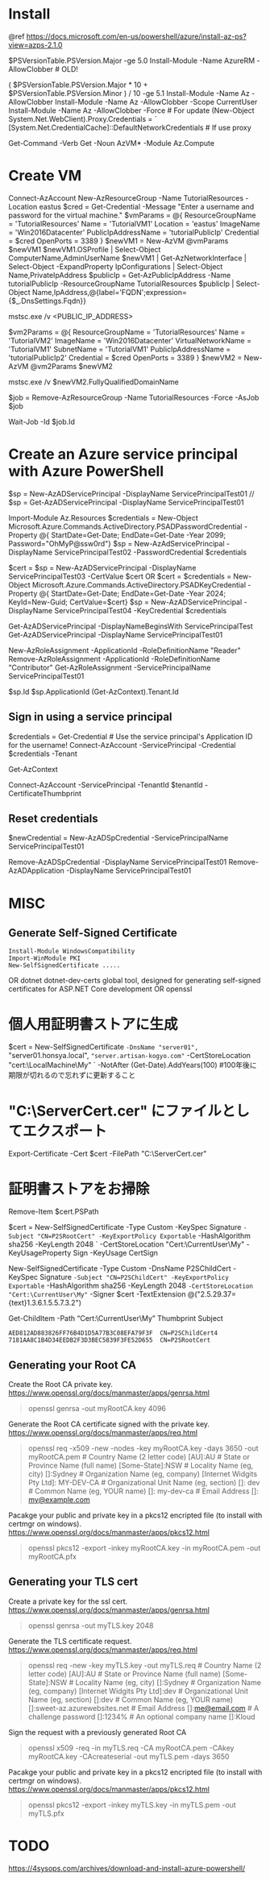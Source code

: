 ﻿
# Install
@ref https://docs.microsoft.com/en-us/powershell/azure/install-az-ps?view=azps-2.1.0

$PSVersionTable.PSVersion.Major -ge 5.0
Install-Module -Name AzureRM -AllowClobber # OLD!

( $PSVersionTable.PSVersion.Major * 10 + $PSVersionTable.PSVersion.Minor ) / 10 -ge 5.1
Install-Module -Name Az -AllowClobber
Install-Module -Name Az -AllowClobber -Scope CurrentUser
Install-Module -Name Az -AllowClobber -Force       # For update
(New-Object System.Net.WebClient).Proxy.Credentials = `
  [System.Net.CredentialCache]::DefaultNetworkCredentials # If use proxy

Get-Command -Verb Get -Noun AzVM* -Module Az.Compute

# Create VM

Connect-AzAccount
New-AzResourceGroup -Name TutorialResources -Location eastus
$cred = Get-Credential -Message "Enter a username and password for the virtual machine."
$vmParams = @{
  ResourceGroupName = 'TutorialResources'
  Name = 'TutorialVM1'
  Location = 'eastus'
  ImageName = 'Win2016Datacenter'
  PublicIpAddressName = 'tutorialPublicIp'
  Credential = $cred
  OpenPorts = 3389
}
$newVM1 = New-AzVM @vmParams
$newVM1
$newVM1.OSProfile | Select-Object ComputerName,AdminUserName
$newVM1 | Get-AzNetworkInterface |
  Select-Object -ExpandProperty IpConfigurations |
    Select-Object Name,PrivateIpAddress
$publicIp = Get-AzPublicIpAddress -Name tutorialPublicIp -ResourceGroupName TutorialResources
$publicIp | Select-Object Name,IpAddress,@{label='FQDN';expression={$_.DnsSettings.Fqdn}}

mstsc.exe /v <PUBLIC_IP_ADDRESS>


$vm2Params = @{
  ResourceGroupName = 'TutorialResources'
  Name = 'TutorialVM2'
  ImageName = 'Win2016Datacenter'
  VirtualNetworkName = 'TutorialVM1'
  SubnetName = 'TutorialVM1'
  PublicIpAddressName = 'tutorialPublicIp2'
  Credential = $cred
  OpenPorts = 3389
}
$newVM2 = New-AzVM @vm2Params
$newVM2

mstsc.exe /v $newVM2.FullyQualifiedDomainName

$job = Remove-AzResourceGroup -Name TutorialResources -Force -AsJob
$job

Wait-Job -Id $job.Id

# Create an Azure service principal with Azure PowerShell
$sp = New-AzADServicePrincipal -DisplayName ServicePrincipalTest01
// $sp = Get-AzADServicePrincipal -DisplayName ServicePrincipalTest01


Import-Module Az.Resources
$credentials = New-Object Microsoft.Azure.Commands.ActiveDirectory.PSADPasswordCredential -Property @{ StartDate=Get-Date; EndDate=Get-Date -Year 2099; Password="OhMyP@ssw0rd"}
$sp = New-AzAdServicePrincipal -DisplayName ServicePrincipalTest02 -PasswordCredential $credentials

$cert = <public certificate as base64-encoded string>
$sp = New-AzADServicePrincipal -DisplayName ServicePrincipalTest03 -CertValue $cert
OR
$cert = <public certificate as base64-encoded string>
$credentials = New-Object Microsoft.Azure.Commands.ActiveDirectory.PSADKeyCredential -Property @{ StartDate=Get-Date; EndDate=Get-Date -Year 2024; KeyId=New-Guid; CertValue=$cert}
$sp = New-AzADServicePrincipal -DisplayName ServicePrincipalTest04 -KeyCredential $credentials

Get-AzADServicePrincipal -DisplayNameBeginsWith ServicePrincipalTest
Get-AzADServicePrincipal -DisplayName ServicePrincipalTest01

New-AzRoleAssignment -ApplicationId <service principal application ID> -RoleDefinitionName "Reader"
Remove-AzRoleAssignment -ApplicationId <service principal application ID> -RoleDefinitionName "Contributor"
Get-AzRoleAssignment -ServicePrincipalName ServicePrincipalTest01

$sp.Id
$sp.ApplicationId
(Get-AzContext).Tenant.Id

## Sign in using a service principal
$credentials = Get-Credential	# Use the service principal's Application ID for the username!
Connect-AzAccount -ServicePrincipal -Credential $credentials -Tenant <tenant ID> 

Get-AzContext


Connect-AzAccount -ServicePrincipal -TenantId $tenantId -CertificateThumbprint <thumbprint>

## Reset credentials
$newCredential = New-AzADSpCredential -ServicePrincipalName ServicePrincipalTest01

Remove-AzADSpCredential -DisplayName ServicePrincipalTest01
Remove-AzADApplication -DisplayName ServicePrincipalTest01


# MISC
## Generate Self-Signed Certificate

```
Install-Module WindowsCompatibility
Import-WinModule PKI
New-SelfSignedCertificate .....
```
OR
dotnet dotnet-dev-certs global tool, designed for generating self-signed certificates for ASP.NET Core development
OR
openssl


# 個人用証明書ストアに生成
$cert = New-SelfSignedCertificate `
            -DnsName "server01", `
                     "server01.honsya.local", `
                     "server.artisan-kogyo.com" `
            -CertStoreLocation "cert:\LocalMachine\My" `
            -NotAfter (Get-Date).AddYears(100) #100年後に期限が切れるので忘れずに更新すること

# "C:\ServerCert.cer" にファイルとしてエクスポート
Export-Certificate -Cert $cert -FilePath "C:\ServerCert.cer"

# 証明書ストアをお掃除
Remove-Item $cert.PSPath


$cert = New-SelfSignedCertificate -Type Custom -KeySpec Signature `
-Subject "CN=P2SRootCert" -KeyExportPolicy Exportable `
-HashAlgorithm sha256 -KeyLength 2048 `
-CertStoreLocation "Cert:\CurrentUser\My" -KeyUsageProperty Sign -KeyUsage CertSign

New-SelfSignedCertificate -Type Custom -DnsName P2SChildCert -KeySpec Signature `
-Subject "CN=P2SChildCert" -KeyExportPolicy Exportable `
-HashAlgorithm sha256 -KeyLength 2048 `
-CertStoreLocation "Cert:\CurrentUser\My" `
-Signer $cert -TextExtension @("2.5.29.37={text}1.3.6.1.5.5.7.3.2")

Get-ChildItem -Path “Cert:\CurrentUser\My”
	Thumbprint                                Subject

	AED812AD883826FF76B4D1D5A77B3C08EFA79F3F  CN=P2SChildCert4
	7181AA8C1B4D34EEDB2F3D3BEC5839F3FE52D655  CN=P2SRootCert

## Generating your Root CA
Create the Root CA private key. https://www.openssl.org/docs/manmaster/apps/genrsa.html
> openssl genrsa -out myRootCA.key 4096

Generate the Root CA certificate signed with the private key. https://www.openssl.org/docs/manmaster/apps/req.html
> openssl req -x509 -new -nodes -key myRootCA.key -days 3650 -out myRootCA.pem
	# Country Name (2 letter code) [AU]:AU
	# State or Province Name (full name) [Some-State]:NSW
	# Locality Name (eg, city) []:Sydney
	# Organization Name (eg, company) [Internet Widgits Pty Ltd]: MY-DEV-CA
	# Organizational Unit Name (eg, section) []: dev
	# Common Name (eg, YOUR name) []: my-dev-ca
	# Email Address []: my@example.com

Pacakge your public and private key in a pkcs12 encripted file (to install with certmgr on windows). https://www.openssl.org/docs/manmaster/apps/pkcs12.html
> openssl pkcs12 -export -inkey myRootCA.key -in myRootCA.pem -out myRootCA.pfx 

## Generating your TLS cert
Create a private key for the ssl cert. https://www.openssl.org/docs/manmaster/apps/genrsa.html
> openssl genrsa -out myTLS.key 2048

Generate the TLS certificate request. https://www.openssl.org/docs/manmaster/apps/req.html
> openssl req -new -key myTLS.key -out myTLS.req
	# Country Name (2 letter code) [AU]:AU
	# State or Province Name (full name) [Some-State]:NSW
	# Locality Name (eg, city) []:Sydney
	# Organization Name (eg, company) [Internet Widgits Pty Ltd]:dev
	# Organizational Unit Name (eg, section) []:dev
	# Common Name (eg, YOUR name) []:sweet-az.azurewebsites.net
	# Email Address []:me@email.com
	# A challenge password []:1234%
	# An optional company name []:Kloud

Sign the request with a previously generated Root CA
> openssl x509 -req -in myTLS.req -CA myRootCA.pem -CAkey myRootCA.key -CAcreateserial -out myTLS.pem -days 3650

Pacakge your public and private key in a pkcs12 encripted file (to install with certmgr on windows). https://www.openssl.org/docs/manmaster/apps/pkcs12.html
> openssl pkcs12 -export -inkey myTLS.key -in myTLS.pem -out myTLS.pfx


# TODO
https://4sysops.com/archives/download-and-install-azure-powershell/